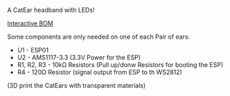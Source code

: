 A CatEar headband with LEDs!

[Interactive BOM](https://htmlpreview.github.io/?https://raw.githubusercontent.com/8-Lambda-8/catEars/master/bom/ibom.html)

Some components are only needed on one of each Pair of ears:
* U1 - ESP01
* U2 - AMS1117-3.3 (3.3V Power for the ESP)
* R1, R2, R3 - 10kΩ Resistors (Pull up/donw Resistors for booting the ESP)
* R4 - 120Ω Resistor (signal output from ESP to th WS2812) 

(3D print the CatEars with transparent materials)
